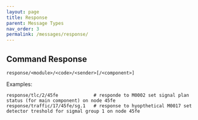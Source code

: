 ```yaml
---
layout: page
title: Response
parent: Message Types
nav_order: 3
permalink: /messages/response/
---
```


## Command Response
```
response/<module>/<code>/<sender>[/<component>]
````

Examples:
```
response/tlc/2/45fe             # responde to M0002 set signal plan status (for main component) on node 45fe
response/traffic/17/45fe/sg.1   # response to hyopthetical M0017 set detector treshold for sigmal group 1 on node 45fe
```
